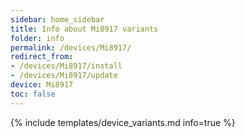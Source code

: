 ```yaml
---
sidebar: home_sidebar
title: Info about Mi8917 variants
folder: info
permalink: /devices/Mi8917/
redirect_from:
- /devices/Mi8917/install
- /devices/Mi8917/update
device: Mi8917
toc: false
---
```

{% include templates/device_variants.md info=true %}
